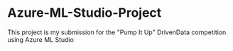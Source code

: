 # Azure-ML-Studio-Project
This project is my submission for the "Pump It Up" DrivenData competition using Azure ML Studio

